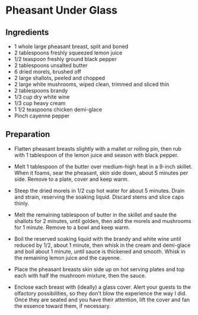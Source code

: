 # Pheasant Under Glass

## Ingredients

* 1 whole large pheasant breast, split and boned
* 2 tablespoons freshly squeezed lemon juice
* 1/2 teaspoon freshly ground black pepper
* 2 tablespoons unsalted butter
* 6 dried morels, brushed off
* 2 large shallots, peeled and chopped
* 2 large white mushrooms, wiped clean, trimmed and sliced thin
* 2 tablespoons brandy
* 1/3 cup dry white wine
* 1/3 cup heavy cream
* 1 1/2 teaspoons chicken demi-glace
* Pinch cayenne pepper

## Preparation

* Flatten pheasant breasts slightly with a mallet or rolling pin, then rub with 1 tablespoon of the lemon juice and season with black pepper.

* Melt 1 tablespoon of the butter over medium-high heat in a 9-inch skillet. When it foams, sear the pheasant, skin side down, about 5 minutes per side. Remove to a plate, cover and keep warm.

* Steep the dried morels in 1/2 cup hot water for about 5 minutes. Drain and strain, reserving the soaking liquid. Discard stems and slice caps thinly.

* Melt the remaining tablespoon of butter in the skillet and saute the shallots for 2 minutes, until golden, then add the morels and mushrooms for 1 minute. Remove to a bowl and keep warm.

* Boil the reserved soaking liquid with the brandy and white wine until reduced by 1/2, about 1 minute, then whisk in the cream and demi-glace and boil about 1 minute, until sauce is thickened and smooth. Whisk in the remaining lemon juice and the cayenne.

* Place the pheasant breasts skin side up on hot serving plates and top each with half the mushroom mixture, then the sauce.

* Enclose each breast with (ideally) a glass cover. Alert your guests to the olfactory possibilities, so they don't blow the experience the way I did. Once they are seated and you have their attention, lift the cover and fan the essence toward them, if necessary.
